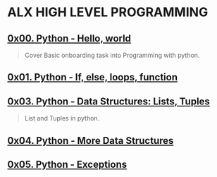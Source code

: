 # ALX HIGH LEVEL PROGRAMMING

## [0x00. Python - Hello, world](./0x00-python-hello_world/README.md)
> Cover Basic onboarding task into Programming with python.

## [0x01. Python - If, else, loops, function](./0x01-python-if_else_loops_functions/README.md)
> 

## [0x03. Python - Data Structures: Lists, Tuples](./0x03-python-data_structures/README.md)
> List and Tuples in python.

## [0x04. Python - More Data Structures](./0x04-python-more_data_structures/README.md)
>  

## [0x05. Python - Exceptions](./0x05-python-exceptions/README.md)
>